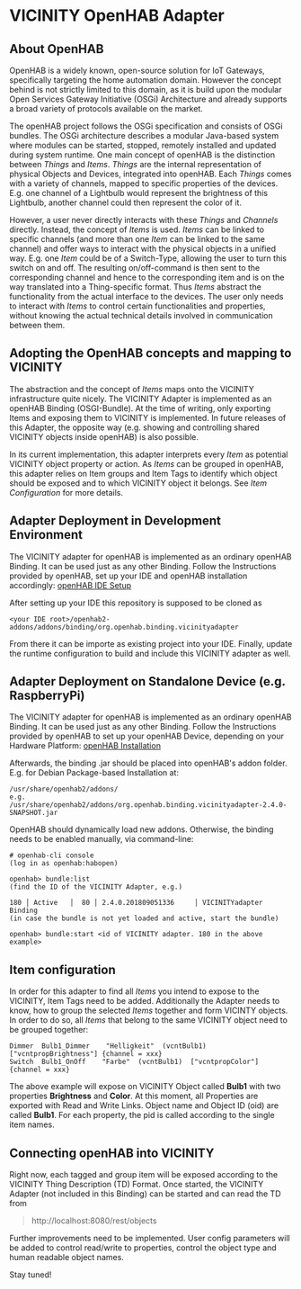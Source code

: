 # VICINITY OpenHAB Adapter

## About OpenHAB
OpenHAB is a widely known, open-source solution for IoT Gateways, specifically targeting the home automation domain. However the concept behind is not strictly limited to this domain, as it is build upon the modular Open Services Gateway Initiative (OSGi) Architecture and already supports a broad variety of protocols available on the market.

The openHAB project follows the OSGi specification and consists of OSGi bundles. The OSGi architecture describes a modular Java-based system where modules can be started, stopped, remotely installed and updated during system runtime. One main concept of openHAB is the distinction between _Things_ and _Items_. _Things_ are the internal representation of physical Objects and Devices, integrated into openHAB. Each _Things_ comes with a variety of channels, mapped to specific properties of the devices. E.g. one channel of a Lightbulb would represent the brightness of this Lightbulb, another channel could then represent the color of it.

However, a user never directly interacts with these _Things_ and _Channels_ directly. Instead, the concept of _Items_ is used. _Items_ can be linked to specific channels (and more than one _Item_ can be linked to the same channel) and offer ways to interact with the physical objects in a unified way. E.g. one _Item_ could be of a Switch-Type, allowing the user to turn this switch on and off. The resulting on/off-command is then sent to the corresponding channel and hence to the corresponding item and is on the way translated into a Thing-specific format. Thus _Items_ abstract the functionality from the actual interface to the devices. The user only needs to interact with _Items_ to control certain functionalities and properties, without knowing the actual technical details involved in communication between them.


## Adopting the OpenHAB concepts and mapping to VICINITY
The abstraction and the concept of _Items_ maps onto the VICINITY infrastructure quite nicely. The VICINITY Adapter is implemented as an openHAB Binding (OSGI-Bundle). At the time of writing, only exporting Items and exposing them to VICINITY is implemented. In future releases of this Adapter, the opposite way (e.g. showing and controlling shared VICINITY objects inside openHAB) is also possible. 

In its current implementation, this adapter interprets every _Item_ as potential VICINITY object property or action. As _Items_ can be grouped in openHAB, this adapter relies on Item groups and Item Tags to identify which object should be exposed and to which VICINITY object it belongs. See _Item Configuration_ for more details.


## Adapter Deployment in Development Environment
The VICINITY adapter for openHAB is implemented as an ordinary openHAB Binding. It can be used just as any other Binding.
Follow the Instructions provided by openHAB, set up your IDE and openHAB installation accordingly: [openHAB IDE Setup](https://www.openhab.org/docs/developer/development/ide.html)

After setting up your IDE this repository is supposed to be cloned as
```
<your IDE root>/openhab2-addons/addons/binding/org.openhab.binding.vicinityadapter
```
From there it can be importe as existing project into your IDE. Finally, update the runtime configuration to build and include this VICINITY adapter as well.


## Adapter Deployment on Standalone Device (e.g. RaspberryPi)
The VICINITY adapter for openHAB is implemented as an ordinary openHAB Binding. It can be used just as any other Binding.
Follow the Instructions provided by openHAB to set up your openHAB Device, depending on your Hardware Platform: [openHAB Installation](https://www.openhab.org/docs/installation/#platform-recommendations)

Afterwards, the binding .jar should be placed into openHAB's addon folder. E.g. for Debian Package-based Installation at:
```
/usr/share/openhab2/addons/
e.g.
/usr/share/openhab2/addons/org.openhab.binding.vicinityadapter-2.4.0-SNAPSHOT.jar
```

OpenHAB should dynamically load new addons. Otherwise, the binding needs to be enabled manually, via command-line:
```
# openhab-cli console
(log in as openhab:habopen)

openhab> bundle:list
(find the ID of the VICINITY Adapter, e.g.)

180 │ Active   │  80 │ 2.4.0.201809051336     │ VICINITYadapter Binding
(in case the bundle is not yet loaded and active, start the bundle)

openhab> bundle:start <id of VICINITY adapter. 180 in the above example>
```


## Item configuration
In order for this adapter to find all _Items_ you intend to expose to the VICINITY, Item Tags need to be added. Additionally the Adapter needs to know, how to group the selected _Items_ together and form VICINTY objects. In order to do so, all _Items_ that belong to the same VICINITY object need to be grouped together:

```
Dimmer  Bulb1_Dimmer    "Helligkeit"  (vcntBulb1)  ["vcntpropBrightness"] {channel = xxx}
Switch  Bulb1_OnOff    "Farbe"  (vcntBulb1)  ["vcntpropColor"] {channel = xxx}
```

The above example will expose on VICINITY Object called __Bulb1__ with two properties __Brightness__ and __Color__. At this moment, all Properties are exported with Read and Write Links. Object name and Object ID (oid) are called __Bulb1__. For each property, the pid is called according to the single item names.


## Connecting openHAB into VICINITY
Right now, each tagged and group item will be exposed according to the VICINITY Thing Description (TD) Format. Once started, the VICINITY Adapter (not included in this Binding) can be started and can read the TD from
> http://localhost:8080/rest/objects

Further improvements need to be implemented. User config parameters will be added to control read/write to properties, control the object type and human readable object names.

Stay tuned!
